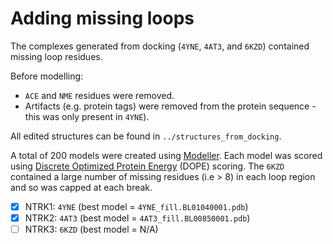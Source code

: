 # Adding missing loops

The complexes generated from docking (`4YNE`, `4AT3`, and `6KZD`) contained missing loop residues.

Before modelling:
- `ACE` and `NME` residues were removed.
- Artifacts (e.g. protein tags) were removed from the protein sequence - this was only present in `4YNE`).

All edited structures can be found in `../structures_from_docking`.

A total of 200 models were created using [Modeller](https://salilab.org/modeller/). Each model was scored using [Discrete Optimized Protein Energy](https://www.ncbi.nlm.nih.gov/pmc/articles/PMC2242414/) (DOPE) scoring. The `6KZD` contained a large number of missing residues (i.e > 8) in each loop region and so was capped at each break.

- [x] NTRK1: `4YNE` (best model = `4YNE_fill.BL01040001.pdb`)
- [x] NTRK2: `4AT3` (best model = `4AT3_fill.BL00850001.pdb`)
- [ ] NTRK3: `6KZD` (best model = N/A)
